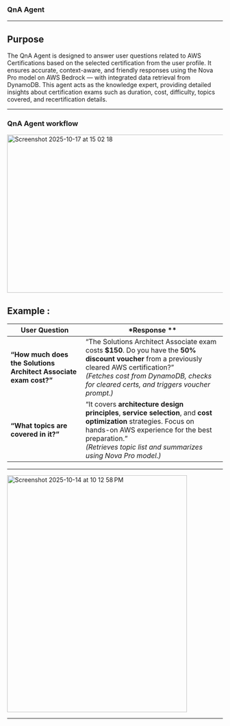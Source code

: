 ### QnA Agent 
------------- 
## Purpose


The QnA Agent is designed to answer user questions related to AWS Certifications based on the selected certification from the user profile.
It ensures accurate, context-aware, and friendly responses using the Nova Pro model on AWS Bedrock — with integrated data retrieval from DynamoDB.
This agent acts as the knowledge expert, providing detailed insights about certification exams such as duration, cost, difficulty, topics covered, and recertification details.

------------- 
### QnA Agent workflow
<img width="1131" height="369" alt="Screenshot 2025-10-17 at 15 02 18" src="https://github.com/user-attachments/assets/49a8ddce-2d72-4fbf-b368-4c8c8ca22a12" />


## Example :

|  **User Question**                                             |  *Response **                                                                                                                                                                                                           |
| ---------------------------------------------------------------- | ------------------------------------------------------------------------------------------------------------------------------------------------------------------------------------------------------------------------------------------ |
| **“How much does the Solutions Architect Associate exam cost?”** | “The Solutions Architect Associate exam costs **$150**. Do you have the **50% discount voucher** from a previously cleared AWS certification?” <br> *(Fetches cost from DynamoDB, checks for cleared certs, and triggers voucher prompt.)* |
| **“What topics are covered in it?”**                             | “It covers **architecture design principles**, **service selection**, and **cost optimization** strategies. Focus on hands-on AWS experience for the best preparation.” <br> *(Retrieves topic list and summarizes using Nova Pro model.)* |

------------- 
<img width="420" height="553" alt="Screenshot 2025-10-14 at 10 12 58 PM" src="https://github.com/user-attachments/assets/a1409ebb-ccfc-40f4-a644-057da84a5b4e" />

------------- 
